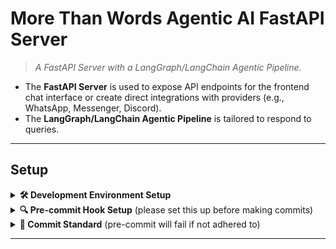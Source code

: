 # More Than Words Agentic AI FastAPI Server
> _A FastAPI Server with a LangGraph/LangChain Agentic Pipeline._

- The **FastAPI Server** is used to expose API endpoints for the frontend chat interface or create direct integrations with providers (e.g., WhatsApp, Messenger, Discord).
- The **LangGraph/LangChain Agentic Pipeline** is tailored to respond to queries.

---

## Setup

<!-- DEVELOPMENT ENVIRONMENT SETUP -->
<details>
<summary><strong>🛠️ Development Environment Setup</strong></summary>

Prior to starting development, its a good idea to setup your virtual environment.
This will be managed using `uv`, first install this package manager so you can use the CLI commands.

### UV installation
Check the official documentation to install `uv`. Really easy, just copy and paste the command into your terminal, and you should have the CLI working.
- https://docs.astral.sh/uv/getting-started/installation/

### Virtual environment setup
In your terminal setup your virtual environment. This will create a `.venv/` folder in the project root.
```bash
uv sync
```
If you're developing on VSCode please also apply this virtual environment's Python interpreter on VSCode.

### Select the virtual environment's interpreter on VS Code
1. Press `Ctrl + Shift + P` (Windows) or `Cmd + Shift + P` (macOS)
2. Begin by typing "Python select interpreter" and select the command from the dropdown list.
3. Choose the virtual environments interpreter "Python 3.x.x (mtw-backend)".
4. Now you're all good to go!

### Environment variables setup
1. Take a look at the `.env.template` file, those are the env variables you'll need.
2. Create a duplicate of the `.env.template` file and rename it to `.env`, set the environment variables.

### Ruff extension for VS Code (optional but really helpful)
For real-time linting feedback, install the Ruff extension:
1. Open Extensions (`Ctrl + Shift + X` or `Cmd + Shift + X`)
2. Search for "Ruff" by Astral Software
3. Click Install

The extension will automatically use the project's ruff configuration and highlight issues as you code.

### Actually running the server!
To run the server you need to open a terminal and first make sure that you have your virtual environment setup.
1. Apply virtual environment. In your terminal write `.venv/scripts/activate` (Windows) 
or `source .venv/scripts/activate` (macOS)
2. Run the server with `uvicorn app.main:app`, or you can do `uvicorn app.main:app --reload` for hot reloading whilst you code.

</details>

<!-- PRE COMMIT HOOK SETUP -->
<details>
<summary><strong>🔍 Pre-commit Hook Setup</strong> (please set this up before making commits)</summary>

Prior to committing code, it's essential to ensure code quality, security, and consistency. This project uses multiple pre-commit hooks to maintain high standards.

### Configuring the hooks
The project includes a `.pre-commit-config.yaml` file with comprehensive quality checks. To activate the hooks in your local repository:
```bash
pre-commit install
```

### What the hooks check
After installation, every `git commit` will automatically run:

**Code Quality & Formatting:**
- **Ruff** - Python linting and auto-formatting for consistent code style

**Security:**
- **Bandit** - Scans Python code for common security vulnerabilities and issues
- **Detect Private Key** - Prevents accidental commits of SSH keys, API tokens, and other secrets

**Commit Standards:**
- **Conventional Commits** - Enforces commit message format (e.g., `feat:`, `fix:`, `docs:`)

### How it works
The hooks will:
- Auto-fix issues where possible (formatting, trailing whitespace)
- Block commits if security vulnerabilities or private keys are detected
- Ensure commit messages follow conventional format
- Provide clear feedback on what needs to be fixed manually

### Testing the setup (optional)
To verify everything is working correctly, run the hooks manually on all files:
```bash
pre-commit run --all-files
```

</details>

<!-- COMMIT STANDARD -->
<details>
<summary><strong>📝 Commit Standard</strong> (pre-commit will fail if not adhered to)</summary>

For this project, we follow the conventional commits standard. See this cheatsheet below to get an idea of how commits should be made.

### Quick Examples
- `feat: new feature`
- `fix(scope): bug in scope`
- `feat!: breaking change` / `feat(scope)!: rework API`
- `chore(deps): update dependencies`

### Commit Types
- `build`: Changes that affect the build system or external dependencies (example scopes: gulp, broccoli, npm)
- `ci`: Changes to CI configuration files and scripts (example scopes: Travis, Circle, BrowserStack, SauceLabs)
- **`chore`: Changes which doesn't change source code or tests e.g. changes to the build process, auxiliary tools, libraries**
- `docs`: Documentation only changes
- **`feat`: A new feature**
- **`fix`: A bug fix**
- `perf`: A code change that improves performance
- `refactor`:  A code change that neither fixes a bug nor adds a feature
- `revert`: Revert something
- `style`: Changes that do not affect the meaning of the code (white-space, formatting, missing semi-colons, etc)
- `test`: Adding missing tests or correcting existing tests

### Reminders
- Put newline before extended commit body
- More details at **[conventionalcommits.org](https://www.conventionalcommits.org/)**

</details>

---